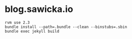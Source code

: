 # blog.sawicka.io

	rvm use 2.3
	bundle install --path=.bundle --clean --binstubs=.sbin
	bundle exec jekyll build
